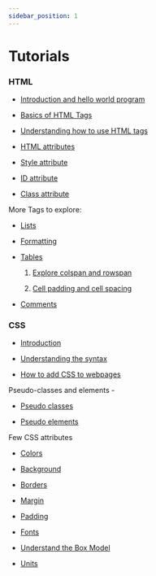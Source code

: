 ```yaml
---
sidebar_position: 1
---
```


# Tutorials

### HTML

- [Introduction and hello world program](https://www.w3schools.com/html/html_intro.asp)

- [Basics of HTML Tags](https://www.w3schools.com/html/html_basic.asp)

- [Understanding how to use HTML tags](https://www.w3schools.com/html/html_basic.asp)

- [HTML attributes](https://www.w3schools.com/html/html_attributes.asp)

- [Style attribute](https://www.w3schools.com/html/html_styles.asp)

- [ID attribute](https://www.w3schools.com/html/html_id.asp)

- [Class attribute](https://www.w3schools.com/html/html_classes.asp)

More Tags to explore:

- [Lists](https://www.w3schools.com/html/html_lists.asp)

- [Formatting](https://www.w3schools.com/html/html_formatting.asp)

- [Tables](https://www.w3schools.com/html/html_tables.asp)

  1. [Explore colspan and rowspan](https://www.w3schools.com/html/html_table_colspan_rowspan.asp)

  2. [Cell padding and cell spacing](https://www.w3schools.com/html/html_table_padding_spacing.asp)

- [Comments](https://www.w3schools.com/html/html_comments.asp)

### CSS

- [Introduction](https://www.w3schools.com/css/css_intro.asp)

- [Understanding the syntax](https://www.w3schools.com/css/css_syntax.asp)

- [How to add CSS to webpages](https://www.w3schools.com/css/css_howto.asp)

Pseudo-classes and elements -

- [Pseudo classes](https://www.w3schools.com/css/css_pseudo_classes.asp)

- [Pseudo elements](https://www.w3schools.com/css/css_pseudo_elements.asp)

Few CSS attributes

- [Colors](https://www.w3schools.com/css/css_colors.asp)

- [Background](https://www.w3schools.com/css/css_background.asp)

- [Borders](https://www.w3schools.com/css/css_border.asp)

- [Margin](https://www.w3schools.com/css/css_margin.asp)

- [Padding](https://www.w3schools.com/css/css_padding.asp)

- [Fonts](https://www.w3schools.com/css/css_font.asp)

- [Understand the Box Model](https://www.w3schools.com/css/css_boxmodel.asp)

- [Units](https://www.w3schools.com/css/css_units.asp)
